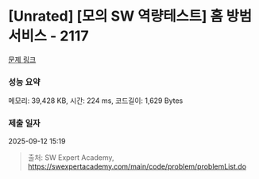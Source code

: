 # [Unrated] [모의 SW 역량테스트] 홈 방범 서비스 - 2117 

[문제 링크](https://swexpertacademy.com/main/code/problem/problemDetail.do?contestProbId=AV5V61LqAf8DFAWu) 

### 성능 요약

메모리: 39,428 KB, 시간: 224 ms, 코드길이: 1,629 Bytes

### 제출 일자

2025-09-12 15:19



> 출처: SW Expert Academy, https://swexpertacademy.com/main/code/problem/problemList.do